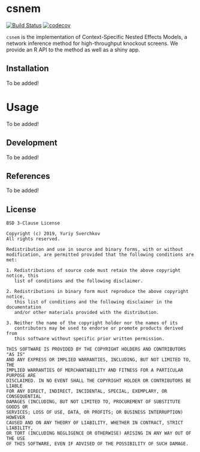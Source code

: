 # csnem

<!-- badges: start -->
[![Build Status](https://travis-ci.com/sverchkov/csnem.svg?branch=master)](https://travis-ci.com/sverchkov/csnem)
[![codecov](https://codecov.io/gh/sverchkov/csnem/branch/master/graph/badge.svg)](https://codecov.io/gh/sverchkov/csnem)
<!-- badges: end -->

`csnem` is the implementation of Context-Specific Nested Effects Models, a network inference method for high-throughput knockout screens.
We provide an R API to the method as well as a shiny app.

## Installation

To be added!

# Usage

To be added!

## Development

To be added!

## References

To be added!

## License

```
BSD 3-Clause License

Copyright (c) 2019, Yuriy Sverchkov
All rights reserved.

Redistribution and use in source and binary forms, with or without
modification, are permitted provided that the following conditions are met:

1. Redistributions of source code must retain the above copyright notice, this
   list of conditions and the following disclaimer.

2. Redistributions in binary form must reproduce the above copyright notice,
   this list of conditions and the following disclaimer in the documentation
   and/or other materials provided with the distribution.

3. Neither the name of the copyright holder nor the names of its
   contributors may be used to endorse or promote products derived from
   this software without specific prior written permission.

THIS SOFTWARE IS PROVIDED BY THE COPYRIGHT HOLDERS AND CONTRIBUTORS "AS IS"
AND ANY EXPRESS OR IMPLIED WARRANTIES, INCLUDING, BUT NOT LIMITED TO, THE
IMPLIED WARRANTIES OF MERCHANTABILITY AND FITNESS FOR A PARTICULAR PURPOSE ARE
DISCLAIMED. IN NO EVENT SHALL THE COPYRIGHT HOLDER OR CONTRIBUTORS BE LIABLE
FOR ANY DIRECT, INDIRECT, INCIDENTAL, SPECIAL, EXEMPLARY, OR CONSEQUENTIAL
DAMAGES (INCLUDING, BUT NOT LIMITED TO, PROCUREMENT OF SUBSTITUTE GOODS OR
SERVICES; LOSS OF USE, DATA, OR PROFITS; OR BUSINESS INTERRUPTION) HOWEVER
CAUSED AND ON ANY THEORY OF LIABILITY, WHETHER IN CONTRACT, STRICT LIABILITY,
OR TORT (INCLUDING NEGLIGENCE OR OTHERWISE) ARISING IN ANY WAY OUT OF THE USE
OF THIS SOFTWARE, EVEN IF ADVISED OF THE POSSIBILITY OF SUCH DAMAGE.
```

